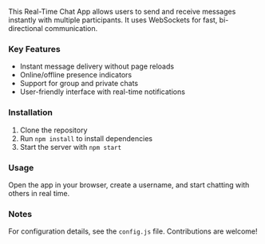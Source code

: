 This Real-Time Chat App allows users to send and receive messages instantly with multiple participants. It uses WebSockets for fast, bi-directional communication.

### Key Features
- Instant message delivery without page reloads
- Online/offline presence indicators
- Support for group and private chats
- User-friendly interface with real-time notifications

### Installation
1. Clone the repository
2. Run `npm install` to install dependencies
3. Start the server with `npm start`

### Usage
Open the app in your browser, create a username, and start chatting with others in real time.

### Notes
For configuration details, see the `config.js` file. Contributions are welcome!
